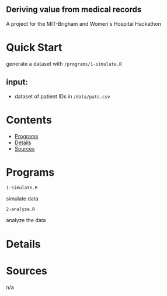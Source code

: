 ## Deriving value from medical records
A project for the MIT-Brigham and Women's Hospital Hackathon


Quick Start
===============================================================================
generate a dataset with `/programs/1-simulate.R`

## input:
* dataset of patient IDs in `/data/pats.csv`


Contents
===============================================================================
* [Programs](#programs)
* [Details](#details)
* [Sources](#Sources)


Programs
===============================================================================
`1-simulate.R`

simulate data


`2-analyze.R`

analyze the data



Details
===============================================================================

Sources 
===============================================================================
n/a
